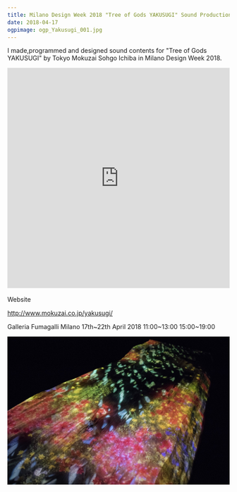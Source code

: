 ```yaml
---
title: Milano Design Week 2018 "Tree of Gods YAKUSUGI" Sound Production
date: 2018-04-17
ogpimage: ogp_Yakusugi_001.jpg
---
```


I made,programmed and designed sound contents for "Tree of Gods YAKUSUGI" by Tokyo Mokuzai Sohgo Ichiba in Milano Design Week 2018.

<iframe src="https://www.youtube.com/embed/HRGkDyv_Fbk" frameborder="0" allow="autoplay; encrypted-media" allowfullscreen style="width:100%; height:500px; min-height:300px;"></iframe>

<!--more-->

Website

<http://www.mokuzai.co.jp/yakusugi/>

Galleria Fumagalli Milano 17th~22th April 2018 11:00~13:00 15:00~19:00

![](Yakusugi_001.jpg)
